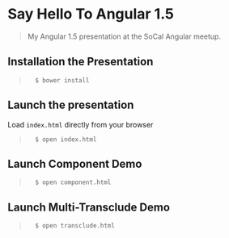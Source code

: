 # Say Hello To Angular 1.5

> My Angular 1.5 presentation at the SoCal Angular meetup.

## Installation the Presentation
>       $ bower install

## Launch the presentation
Load `index.html` directly from your browser
>       $ open index.html


## Launch Component Demo
>       $ open component.html

## Launch Multi-Transclude Demo
>       $ open transclude.html
